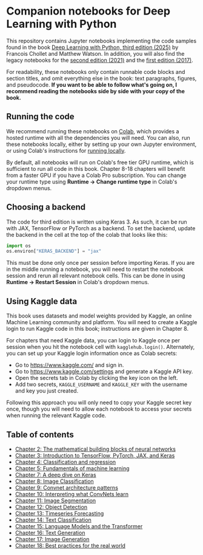 # Companion notebooks for Deep Learning with Python

This repository contains Jupyter notebooks implementing the code samples found in the book [Deep Learning with Python, third edition (2025)](https://www.manning.com/books/deep-learning-with-python-third-edition?a_aid=keras&a_bid=76564dff)
by Francois Chollet and Matthew Watson. In addition, you will also find the legacy notebooks for the [second edition (2021)](https://www.manning.com/books/deep-learning-with-python-second-edition?a_aid=keras&a_bid=76564dff)
and the [first edition (2017)](https://www.manning.com/books/deep-learning-with-python?a_aid=keras&a_bid=76564dff).

For readability, these notebooks only contain runnable code blocks and section titles, and omit everything else in the book: text paragraphs, figures, and pseudocode.
**If you want to be able to follow what's going on, I recommend reading the notebooks side by side with your copy of the book.**

## Running the code

We recommend running these notebooks on [Colab](https://colab.google), which
provides a hosted runtime with all the dependencies you will need. You can also,
run these notebooks locally, either by setting up your own Jupyter environment,
or using Colab's instructions for
[running locally](https://research.google.com/colaboratory/local-runtimes.html).

By default, all notebooks will run on Colab's free tier GPU runtime, which
is sufficient to run all code in this book. Chapter 8-18 chapters will benefit
from a faster GPU if you have a Colab Pro subscription. You can change your
runtime type using **Runtime -> Change runtime type** in Colab's dropdown menus.

## Choosing a backend

The code for third edition is written using Keras 3. As such, it can be run with
JAX, TensorFlow or PyTorch as a backend. To set the backend, update the backend
in the cell at the top of the colab that looks like this:

```python
import os
os.environ["KERAS_BACKEND"] = "jax"
```

This must be done only once per session before importing Keras. If you are
in the middle running a notebook, you will need to restart the notebook session
and rerun all relevant notebook cells. This can be done in using
**Runtime -> Restart Session** in Colab's dropdown menus.

## Using Kaggle data

This book uses datasets and model weights provided by Kaggle, an online Machine
Learning community and platform. You will need to create a Kaggle login to run
Kaggle code in this book; instructions are given in Chapter 8.

For chapters that need Kaggle data, you can login to Kaggle once per session
when you hit the notebook cell with `kagglehub.login()`. Alternately,
you can set up your Kaggle login information once as Colab secrets:

 * Go to https://www.kaggle.com/ and sign in.
 * Go to https://www.kaggle.com/settings and generate a Kaggle API key.
 * Open the secrets tab in Colab by clicking the key icon on the left.
 * Add two secrets, `KAGGLE_USERNAME` and `KAGGLE_KEY` with the username and key
   you just created.

Following this approach you will only need to copy your Kaggle secret key once,
though you will need to allow each notebook to access your secrets when running
the relevant Kaggle code.

## Table of contents

* [Chapter 2: The mathematical building blocks of neural networks](https://colab.research.google.com/github/fchollet/deep-learning-with-python-notebooks/blob/master/chapter02_mathematical-building-blocks.ipynb)
* [Chapter 3: Introduction to TensorFlow, PyTorch, JAX, and Keras](https://colab.research.google.com/github/fchollet/deep-learning-with-python-notebooks/blob/master/chapter03_introduction-to-ml-frameworks.ipynb)
* [Chapter 4: Classification and regression](https://colab.research.google.com/github/fchollet/deep-learning-with-python-notebooks/blob/master/chapter04_classification-and-regression.ipynb)
* [Chapter 5: Fundamentals of machine learning](https://colab.research.google.com/github/fchollet/deep-learning-with-python-notebooks/blob/master/chapter05_fundamentals-of-ml.ipynb)
* [Chapter 7: A deep dive on Keras](https://colab.research.google.com/github/fchollet/deep-learning-with-python-notebooks/blob/master/chapter07_deep-dive-keras.ipynb)
* [Chapter 8: Image Classification](https://colab.research.google.com/github/fchollet/deep-learning-with-python-notebooks/blob/master/chapter08_image-classification.ipynb)
* [Chapter 9: Convnet architecture patterns](https://colab.research.google.com/github/fchollet/deep-learning-with-python-notebooks/blob/master/chapter09_convnet-architecture-patterns.ipynb)
* [Chapter 10: Interpreting what ConvNets learn](https://colab.research.google.com/github/fchollet/deep-learning-with-python-notebooks/blob/master/chapter10_interpreting-what-convnets-learn.ipynb)
* [Chapter 11: Image Segmentation](https://colab.research.google.com/github/fchollet/deep-learning-with-python-notebooks/blob/master/chapter11_image-segmentation.ipynb)
* [Chapter 12: Object Detection](https://colab.research.google.com/github/fchollet/deep-learning-with-python-notebooks/blob/master/chapter12_object-detection.ipynb)
* [Chapter 13: Timeseries Forecasting](https://colab.research.google.com/github/fchollet/deep-learning-with-python-notebooks/blob/master/chapter13_timeseries-forecasting.ipynb)
* [Chapter 14: Text Classification](https://colab.research.google.com/github/fchollet/deep-learning-with-python-notebooks/blob/master/chapter14_text-classification.ipynb)
* [Chapter 15: Language Models and the Transformer](https://colab.research.google.com/github/fchollet/deep-learning-with-python-notebooks/blob/master/chapter15_language-models-and-the-transformer.ipynb)
* [Chapter 16: Text Generation](https://colab.research.google.com/github/fchollet/deep-learning-with-python-notebooks/blob/master/chapter16_text-generation.ipynb)
* [Chapter 17: Image Generation](https://colab.research.google.com/github/fchollet/deep-learning-with-python-notebooks/blob/master/chapter17_image-generation.ipynb)
* [Chapter 18: Best practices for the real world](https://colab.research.google.com/github/fchollet/deep-learning-with-python-notebooks/blob/master/chapter18_best-practices-for-the-real-world.ipynb)

